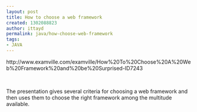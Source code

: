 ```yaml
---
layout: post
title: How to choose a web framework
created: 1302088823
author: ittayd
permalink: java/how-choose-web-framework
tags:
- JAVA
---
```

<p>http://www.examville.com/examville/How%20To%20Choose%20A%20Web%20Framework%20and%20be%20Surprised-ID7243</p>
<p>&nbsp;</p>
<p>The presentation gives several criteria for choosing a web framework and then uses them to choose the right framework among the multitude available. </p>
